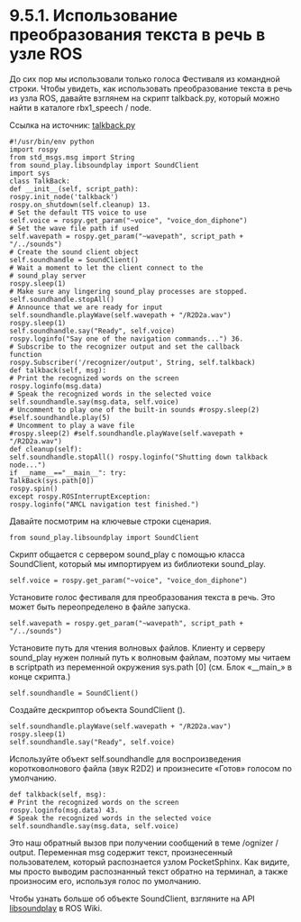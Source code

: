 # 9.5.1. Использование преобразования текста в речь в узле ROS

До сих пор мы использовали только голоса Фестиваля из командной строки. Чтобы увидеть, как использовать преобразование текста в речь из узла ROS, давайте взглянем на скрипт talkback.py, который можно найти в каталоге rbx1\_speech / node. 

Ссылка на источник: [talkback.py](https://github.com/pirobot/rbx1/blob/indigo-devel/rbx1_speech/nodes/talkback.py)

```text
#!/usr/bin/env python 
import rospy
from std_msgs.msg import String
from sound_play.libsoundplay import SoundClient
import sys
class TalkBack:
def __init__(self, script_path):
rospy.init_node('talkback')
rospy.on_shutdown(self.cleanup) 13.
# Set the default TTS voice to use
self.voice = rospy.get_param("~voice", "voice_don_diphone")
# Set the wave file path if used
self.wavepath = rospy.get_param("~wavepath", script_path +
"/../sounds")
# Create the sound client object
self.soundhandle = SoundClient()
# Wait a moment to let the client connect to the
# sound_play server
rospy.sleep(1)
# Make sure any lingering sound_play processes are stopped.
self.soundhandle.stopAll()
# Announce that we are ready for input
self.soundhandle.playWave(self.wavepath + "/R2D2a.wav")
rospy.sleep(1)
self.soundhandle.say("Ready", self.voice)
rospy.loginfo("Say one of the navigation commands...") 36.
# Subscribe to the recognizer output and set the callback
function
rospy.Subscriber('/recognizer/output', String, self.talkback)
def talkback(self, msg):
# Print the recognized words on the screen
rospy.loginfo(msg.data)
# Speak the recognized words in the selected voice
self.soundhandle.say(msg.data, self.voice)
# Uncomment to play one of the built-in sounds #rospy.sleep(2)
#self.soundhandle.play(5)
# Uncomment to play a wave file
#rospy.sleep(2) #self.soundhandle.playWave(self.wavepath + "/R2D2a.wav")
def cleanup(self):
self.soundhandle.stopAll() rospy.loginfo("Shutting down talkback node...")
if __name__=="__main__": try:
TalkBack(sys.path[0])
rospy.spin()
except rospy.ROSInterruptException:
rospy.loginfo("AMCL navigation test finished.")
```

Давайте посмотрим на ключевые строки сценария.

```text
from sound_play.libsoundplay import SoundClient
```

Скрипт общается с сервером sound\_play с помощью класса SoundClient, который мы импортируем из библиотеки sound\_play.

```text
self.voice = rospy.get_param("~voice", "voice_don_diphone")
```

Установите голос фестиваля для преобразования текста в речь. Это может быть переопределено в файле запуска.

```text
self.wavepath = rospy.get_param("~wavepath", script_path + "/../sounds")
```

Установите путь для чтения волновых файлов. Клиенту и серверу sound_play нужен полный путь к волновым файлам, поэтому мы читаем в scriptpath из переменной окружения sys.path \[0\] \(см. Блок «\_\_main_» в конце скрипта.\)

```text
self.soundhandle = SoundClient()
```

Создайте дескриптор объекта SoundClient \(\).

```text
self.soundhandle.playWave(self.wavepath + "/R2D2a.wav")
rospy.sleep(1)
self.soundhandle.say("Ready", self.voice)
```

Используйте объект self.soundhandle для воспроизведения коротковолнового файла \(звук R2D2\) и произнесите «Готов» голосом по умолчанию.

```text
def talkback(self, msg):
# Print the recognized words on the screen
rospy.loginfo(msg.data) 43.
# Speak the recognized words in the selected voice
self.soundhandle.say(msg.data, self.voice)
```

Это наш обратный вызов при получении сообщений в теме /ognizer / output. Переменная msg содержит текст, произнесенный пользователем, который распознается узлом PocketSphinx. Как видите, мы просто выводим распознанный текст обратно на терминал, а также произносим его, используя голос по умолчанию.

Чтобы узнать больше об объекте SoundClient, взгляните на API [libsoundplay](http://www.ros.org/doc/api/sound_play/html/libsoundplay_8py_source.html) в ROS Wiki.




